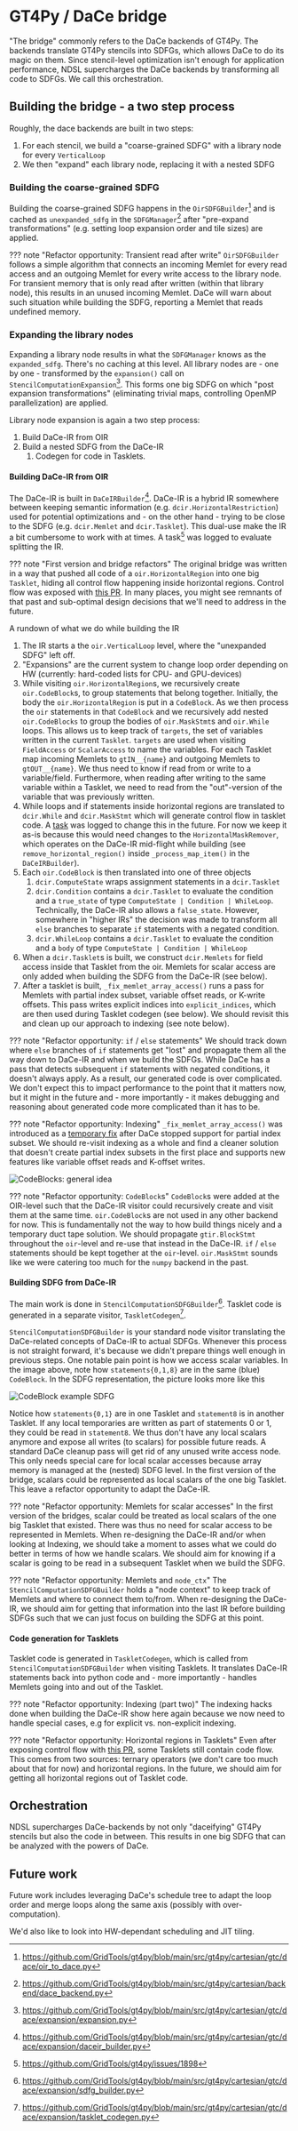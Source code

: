 # GT4Py / DaCe bridge

"The bridge" commonly refers to the DaCe backends of GT4Py. The backends translate GT4Py stencils into SDFGs, which allows DaCe to do its magic on them. Since stencil-level optimization isn't enough for application performance, NDSL supercharges the DaCe backends by transforming all code to SDFGs. We call this orchestration.

## Building the bridge - a two step process

Roughly, the dace backends are built in two steps:

1. For each stencil, we build a "coarse-grained SDFG" with a library node for every `VerticalLoop`
2. We then "expand" each library node, replacing it with a nested SDFG

### Building the coarse-grained SDFG

Building the coarse-grained SDFG happens in the `OirSDFGBuilder`[^1] and is cached as `unexpanded_sdfg` in the `SDFGManager`[^2] after "pre-expand transformations" (e.g. setting loop expansion order and tile sizes) are applied.

??? note "Refactor opportunity: Transient read after write"
    `OirSDFGBuilder` follows a simple algorithm that connects an incoming Memlet for every read access and an outgoing Memlet for every write access to the library node. For transient memory that is only read after written (within that library node), this results in an unused incoming Memlet. DaCe will warn about such situation while building the SDFG, reporting a Memlet that reads undefined memory.

### Expanding the library nodes

Expanding a library node results in what the `SDFGManager` knows as the `expanded_sdfg`. There's no caching at this level. All library nodes are - one by one - transformed by the `expansion()` call on `StencilComputationExpansion`[^3]. This forms one big SDFG on which "post expansion transformations" (eliminating trivial maps, controlling OpenMP parallelization) are applied.

Library node expansion is again a two step process:

1. Build DaCe-IR from OIR
2. Build a nested SDFG from the DaCe-IR
    1. Codegen for code in Tasklets.

#### Building DaCe-IR from OIR

The DaCe-IR is built in `DaCeIRBuilder`[^4]. DaCe-IR is a hybrid IR somewhere between keeping semantic information (e.g. `dcir.HorizontalRestriction`) used for potential optimizations and - on the other hand - trying to be close to the SDFG (e.g. `dcir.Memlet` and `dcir.Tasklet`). This dual-use make the IR a bit cumbersome to work with at times. A task[^5] was logged to evaluate splitting the IR.

??? note "First version and bridge refactors"
    The original bridge was written in a way that pushed all code of a `oir.HorizontalRegion` into one big `Tasklet`, hiding all control flow happening inside horizontal regions. Control flow was exposed with [this PR](https://github.com/GridTools/gt4py/pull/1894). In many places, you might see remnants of that past and sub-optimal design decisions that we'll need to address in the future.

A rundown of what we do while building the IR

1. The IR starts a the `oir.VerticalLoop` level, where the "unexpanded SDFG" left off.
2. "Expansions" are the current system to change loop order depending on HW (currently: hard-coded lists for CPU- and GPU-devices)
3. While visiting `oir.HorizontalRegion`s, we recursively create `oir.CodeBlock`s, to group statements that belong together. Initially, the body the `oir.HorizontalRegion` is put in a `CodeBlock`. As we then process the `oir` statements in that `CodeBlock` and we recursively add nested `oir.CodeBlocks` to group the bodies of `oir.MaskStmt`s and `oir.While` loops. This allows us to keep track of `targets`, the set of variables written in the current `Tasklet`. `targets` are used when visiting `FieldAccess` or `ScalarAccess` to name the variables. For each Tasklet map incoming Memlets to `gtIN__{name}` and outgoing Memlets to `gtOUT__{name}`. We thus need to know if read from or write to a variable/field. Furthermore, when reading after writing to the same variable within a Tasklet, we need to read from the "out"-version of the variable that was previously written.
4. While loops and if statements inside horizontal regions are translated to `dcir.While` and `dcir.MaskStmt` which will generate control flow in tasklet code. A [task](https://github.com/GridTools/gt4py/issues/1900) was logged to change this in the future. For now we keep it as-is because this would need changes to the `HorizontalMaskRemover`, which operates on the DaCe-IR mid-flight while building (see `remove_horizontal_region()` inside `_process_map_item()` in the `DaCeIRBuilder`).
5. Each `oir.CodeBlock` is then translated into one of three objects
    1. `dcir.ComputeState` wraps assignment statements in a `dcir.Tasklet`
    2. `dcir.Condition` contains a `dcir.Tasklet` to evaluate the condition and a `true_state` of type `ComputeState | Condition | WhileLoop`. Technically, the DaCe-IR also allows a `false_state`. However, somewhere in "higher IRs" the decision was made to transform all `else` branches to separate `if` statements with a negated condition.
    3. `dcir.WhileLoop` contains a `dcir.Tasklet` to evaluate the condition and a `body` of type `ComputeState | Condition | WhileLoop`
6. When a `dcir.Tasklet`s is built, we construct `dcir.Memlets` for field access inside that Tasklet from the oir. Memlets for scalar access are only added when building the SDFG from the DaCe-IR (see below).
7. After a tasklet is built, `_fix_memlet_array_access()` runs a pass for Memlets with partial index subset, variable offset reads, or K-write offsets. This pass writes explicit indices into `explicit_indices`, which are then used during Tasklet codegen (see below). We should revisit this and clean up our approach to indexing (see note below).

??? note "Refactor opportunity: `if` / `else` statements"
    We should track down where `else` branches of `if` statements get "lost" and propagate them all the way down to DaCe-IR and when we build the SDFGs. While DaCe has a pass that detects subsequent `if` statements with negated conditions, it doesn't always apply. As a result, our generated code is over complicated. We don't expect this to impact performance to the point that it matters now, but it might in the future and - more importantly - it makes debugging and reasoning about generated code more complicated than it has to be.

??? note "Refactor opportunity: Indexing"
    `_fix_memlet_array_access()` was introduced as a [temporary fix](https://github.com/GridTools/gt4py/pull/1410) after DaCe stopped support for partial index subset. We should re-visit indexing as a whole and find a cleaner solution that doesn't create partial index subsets in the first place and supports new features like variable offset reads and K-offset writes.

![CodeBlocks: general idea](./images/code-blocks.drawio)

??? note "Refactor opportunity: `CodeBlock`s"
    `CodeBlock`s were added at the OIR-level such that the DaCe-IR visitor could recursively create and visit them at the same time. `oir.CodeBlock`s are not used in any other backend for now. This is fundamentally not the way to how build things nicely and a temporary duct tape solution. We should propagate `gtir.BlockStmt` throughout the `oir`-level and re-use that instead in the DaCe-IR. `if` / `else` statements should be kept together at the `oir`-level. `oir.MaskStmt` sounds like we were catering too much for the `numpy` backend in the past.

#### Building SDFG from DaCe-IR

The main work is done in `StencilComputationSDFGBuilder`[^6]. Tasklet code is generated in a separate visitor, `TaskletCodegen`[^7].

`StencilComputationSDFGBuilder` is your standard node visitor translating the DaCe-related concepts of DaCe-IR to actual SDFGs. Whenever this process is not straight forward, it's because we didn't prepare things well enough in previous steps. One notable pain point is how we access scalar variables. In the image above, note how `statements{0,1,8}` are in the same (blue) `CodeBlock`. In the SDFG representation, the picture looks more like this

![CodeBlock example SDFG](./images/sdfg.drawio)

Notice how `statements{0,1}` are in one Tasklet and `statement8` is in another Tasklet. If any local temporaries are written as part of statements 0 or 1, they could be read in `statement8`. We thus don't have any local scalars anymore and expose all writes (to scalars) for possible future reads. A standard DaCe cleanup pass will get rid of any unused write access node. This only needs special care for local scalar accesses because array memory is managed at the (nested) SDFG level. In the first version of the bridge, scalars could be represented as local scalars of the one big Tasklet. This leave a refactor opportunity to adapt the DaCe-IR.

??? note "Refactor opportunity: Memlets for scalar accesses"
    In the first version of the bridges, scalar could be treated as local scalars of the one big Tasklet that existed. There was thus no need for scalar access to be represented in Memlets. When re-designing the DaCe-IR and/or when looking at Indexing, we should take a moment to asses what we could do better in terms of how we handle scalars. We should aim for knowing if a scalar is going to be read in a subsequent Tasklet when we build the SDFG.

??? note "Refactor opportunity: Memlets and `node_ctx`"
    The `StencilComputationSDFGBuilder` holds a "node context" to keep track of Memlets and where to connect them to/from. When re-designing the DaCe-IR, we should aim for getting that information into the last IR before building SDFGs such that we can just focus on building the SDFG at this point.

#### Code generation for Tasklets

Tasklet code is generated in `TaskletCodegen`, which is called from `StencilComputationSDFGBuilder` when visiting Tasklets. It translates DaCe-IR statements back into python code and - more importantly - handles Memlets going into and out of the Tasklet.

??? note "Refactor opportunity: Indexing (part two)"
    The indexing hacks done when building the DaCe-IR show here again because we now need to handle special cases, e.g for explicit vs. non-explicit indexing.

??? note "Refactor opportunity: Horizontal regions in Tasklets"
    Even after exposing control flow with [this PR](https://github.com/GridTools/gt4py/pull/1894), some Tasklets still contain code flow. This comes from two sources: ternary operators (we don't care too much about that for now) and horizontal regions. In the future, we should aim for getting all horizontal regions out of Tasklet code.

## Orchestration

NDSL supercharges DaCe-backends by not only "daceifying" GT4Py stencils but also the code in between. This results in one big SDFG that can be analyzed with the powers of DaCe.

## Future work

Future work includes leveraging DaCe's schedule tree to adapt the loop order and merge loops along the same axis (possibly with over-computation).

We'd also like to look into HW-dependant scheduling and JIT tiling.

[^1]: <https://github.com/GridTools/gt4py/blob/main/src/gt4py/cartesian/gtc/dace/oir_to_dace.py>
[^2]: <https://github.com/GridTools/gt4py/blob/main/src/gt4py/cartesian/backend/dace_backend.py>
[^3]: <https://github.com/GridTools/gt4py/blob/main/src/gt4py/cartesian/gtc/dace/expansion/expansion.py>
[^4]: <https://github.com/GridTools/gt4py/blob/main/src/gt4py/cartesian/gtc/dace/expansion/daceir_builder.py>
[^5]: <https://github.com/GridTools/gt4py/issues/1898>
[^6]: <https://github.com/GridTools/gt4py/blob/main/src/gt4py/cartesian/gtc/dace/expansion/sdfg_builder.py>
[^7]: <https://github.com/GridTools/gt4py/blob/main/src/gt4py/cartesian/gtc/dace/expansion/tasklet_codegen.py>
